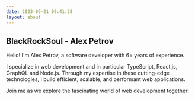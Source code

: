 ```yaml
---
date: 2023-06-21 09:41:28
layout: about
---
```


## BlackRockSoul - Alex Petrov

Hello! I'm Alex Petrov, a software developer with 6+ years of experience.

I specialize in web development and in particular TypeScript, React.js, GraphQL and Node.js.
Through my expertise in these cutting-edge technologies, I build efficient, scalable, and performant web applications.

Join me as we explore the fascinating world of web development together!
